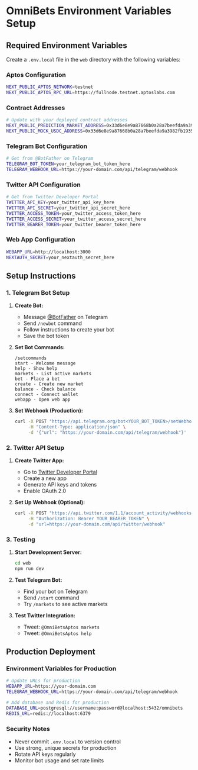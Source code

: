 # OmniBets Environment Variables Setup

## Required Environment Variables

Create a `.env.local` file in the `web` directory with the following variables:

### Aptos Configuration
```bash
NEXT_PUBLIC_APTOS_NETWORK=testnet
NEXT_PUBLIC_APTOS_RPC_URL=https://fullnode.testnet.aptoslabs.com
```

### Contract Addresses
```bash
# Update with your deployed contract addresses
NEXT_PUBLIC_PREDICTION_MARKET_ADDRESS=0x33d6e8e9a87668b0a28a7beefda9a3982fb19353828722f6cc2bffdbbd4e6d23
NEXT_PUBLIC_MOCK_USDC_ADDRESS=0x33d6e8e9a87668b0a28a7beefda9a3982fb19353828722f6cc2bffdbbd4e6d23
```

### Telegram Bot Configuration
```bash
# Get from @BotFather on Telegram
TELEGRAM_BOT_TOKEN=your_telegram_bot_token_here
TELEGRAM_WEBHOOK_URL=https://your-domain.com/api/telegram/webhook
```

### Twitter API Configuration
```bash
# Get from Twitter Developer Portal
TWITTER_API_KEY=your_twitter_api_key_here
TWITTER_API_SECRET=your_twitter_api_secret_here
TWITTER_ACCESS_TOKEN=your_twitter_access_token_here
TWITTER_ACCESS_SECRET=your_twitter_access_secret_here
TWITTER_BEARER_TOKEN=your_twitter_bearer_token_here
```

### Web App Configuration
```bash
WEBAPP_URL=http://localhost:3000
NEXTAUTH_SECRET=your_nextauth_secret_here
```

## Setup Instructions

### 1. Telegram Bot Setup

1. **Create Bot:**
   - Message [@BotFather](https://t.me/botfather) on Telegram
   - Send `/newbot` command
   - Follow instructions to create your bot
   - Save the bot token

2. **Set Bot Commands:**
   ```
   /setcommands
   start - Welcome message
   help - Show help
   markets - List active markets
   bet - Place a bet
   create - Create new market
   balance - Check balance
   connect - Connect wallet
   webapp - Open web app
   ```

3. **Set Webhook (Production):**
   ```bash
   curl -X POST "https://api.telegram.org/bot<YOUR_BOT_TOKEN>/setWebhook" \
        -H "Content-Type: application/json" \
        -d '{"url": "https://your-domain.com/api/telegram/webhook"}'
   ```

### 2. Twitter API Setup

1. **Create Twitter App:**
   - Go to [Twitter Developer Portal](https://developer.twitter.com/)
   - Create a new app
   - Generate API keys and tokens
   - Enable OAuth 2.0

2. **Set Up Webhook (Optional):**
   ```bash
   curl -X POST "https://api.twitter.com/1.1/account_activity/webhooks.json" \
        -H "Authorization: Bearer YOUR_BEARER_TOKEN" \
        -d "url=https://your-domain.com/api/twitter/webhook"
   ```

### 3. Testing

1. **Start Development Server:**
   ```bash
   cd web
   npm run dev
   ```

2. **Test Telegram Bot:**
   - Find your bot on Telegram
   - Send `/start` command
   - Try `/markets` to see active markets

3. **Test Twitter Integration:**
   - Tweet: `@OmniBetsAptos markets`
   - Tweet: `@OmniBetsAptos help`

## Production Deployment

### Environment Variables for Production

```bash
# Update URLs for production
WEBAPP_URL=https://your-domain.com
TELEGRAM_WEBHOOK_URL=https://your-domain.com/api/telegram/webhook

# Add database and Redis for production
DATABASE_URL=postgresql://username:password@localhost:5432/omnibets
REDIS_URL=redis://localhost:6379
```

### Security Notes

- Never commit `.env.local` to version control
- Use strong, unique secrets for production
- Rotate API keys regularly
- Monitor bot usage and set rate limits
